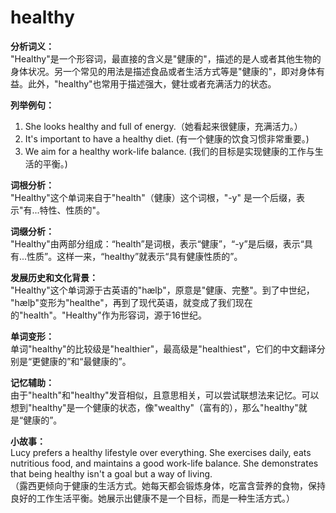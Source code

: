# healthy

**分析词义：**  
"Healthy"是一个形容词，最直接的含义是"健康的"，描述的是人或者其他生物的身体状况。另一个常见的用法是描述食品或者生活方式等是"健康的"，即对身体有益。此外，"healthy"也常用于描述强大，健壮或者充满活力的状态。

  

**列举例句：**

  

1.  She looks healthy and full of energy.（她看起来很健康，充满活力。）
2.  It's important to have a healthy diet. (有一个健康的饮食习惯非常重要。)
3.  We aim for a healthy work-life balance. (我们的目标是实现健康的工作与生活的平衡。)

  

**词根分析：**  
"Healthy"这个单词来自于"health"（健康）这个词根，"-y" 是一个后缀，表示"有...特性、性质的"。

  

**词缀分析：**  
"Healthy"由两部分组成：“health”是词根，表示“健康”，“-y”是后缀，表示“具有...性质”。这样一来，“healthy”就表示“具有健康性质的”。

  

**发展历史和文化背景：**  
"Healthy"这个单词源于古英语的"hælþ"，原意是"健康、完整"。到了中世纪， "hælþ"变形为"healthe"，再到了现代英语，就变成了我们现在的"health"。"Healthy"作为形容词，源于16世纪。

  

**单词变形：**  
单词"healthy"的比较级是"healthier"，最高级是"healthiest"，它们的中文翻译分别是“更健康的”和“最健康的”。

  

**记忆辅助：**  
由于"health"和"healthy"发音相似，且意思相关，可以尝试联想法来记忆。可以想到"healthy"是一个健康的状态，像"wealthy"（富有的），那么"healthy"就是“健康的”。

  

**小故事：**  
Lucy prefers a healthy lifestyle over everything. She exercises daily, eats nutritious food, and maintains a good work-life balance. She demonstrates that being healthy isn't a goal but a way of living.  
（露西更倾向于健康的生活方式。她每天都会锻炼身体，吃富含营养的食物，保持良好的工作生活平衡。她展示出健康不是一个目标，而是一种生活方式。）
